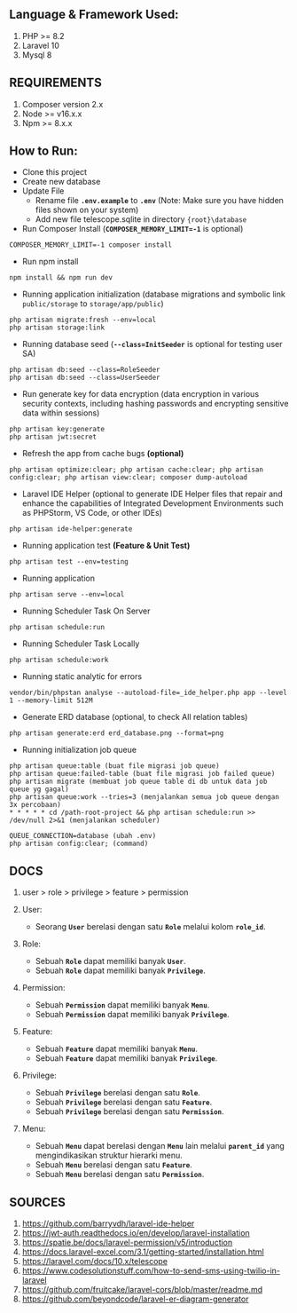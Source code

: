 ## Language & Framework Used:
1. PHP >= 8.2
1. Laravel 10
2. Mysql 8

## REQUIREMENTS
1. Composer version 2.x
1. Node >= v16.x.x 
2. Npm >= 8.x.x 

## How to Run:
- Clone this project
- Create new database 
- Update File
   - Rename file **`.env.example`** to **`.env`** (Note: Make sure you have hidden files shown on your system)
   - Add new file telescope.sqlite in directory `{root}\database` 
- Run Composer Install (**`COMPOSER_MEMORY_LIMIT=-1`** is optional)
```
COMPOSER_MEMORY_LIMIT=-1 composer install
```
- Run npm install 
```
npm install && npm run dev
```
- Running application initialization (database migrations and symbolic link `public/storage` to `storage/app/public`)
```
php artisan migrate:fresh --env=local
php artisan storage:link
```
- Running database seed (**`--class=InitSeeder`** is optional for testing user SA)
```
php artisan db:seed --class=RoleSeeder
php artisan db:seed --class=UserSeeder
```
- Run generate key for data encryption (data encryption in various security contexts, including hashing passwords and encrypting sensitive data within sessions)
```
php artisan key:generate
php artisan jwt:secret
```
- Refresh the app from cache bugs **(optional)**
```
php artisan optimize:clear; php artisan cache:clear; php artisan config:clear; php artisan view:clear; composer dump-autoload 
```
- Laravel IDE Helper (optional to generate IDE Helper files that repair and enhance the capabilities of Integrated Development Environments such as PHPStorm, VS Code, or other IDEs)
```
php artisan ide-helper:generate 
```
- Running application test **(Feature & Unit Test)**
```
php artisan test --env=testing
```
- Running application
```
php artisan serve --env=local
```
- Running Scheduler Task On Server
```
php artisan schedule:run
```
- Running Scheduler Task Locally
```
php artisan schedule:work
```
- Running static analytic for errors
```
vendor/bin/phpstan analyse --autoload-file=_ide_helper.php app --level 1 --memory-limit 512M
```
- Generate ERD database (optional, to check All relation tables)
```
php artisan generate:erd erd_database.png --format=png
```
- Running initialization job queue
```
php artisan queue:table (buat file migrasi job queue)
php artisan queue:failed-table (buat file migrasi job failed queue)
php artisan migrate (membuat job queue table di db untuk data job queue yg gagal)
php artisan queue:work --tries=3 (menjalankan semua job queue dengan 3x percobaan)
* * * * * cd /path-root-project && php artisan schedule:run >> /dev/null 2>&1 (menjalankan scheduler)
```
```
QUEUE_CONNECTION=database (ubah .env)
php artisan config:clear; (command)
```

## DOCS
1. user > role > privilege > feature > permission

2. User:
   - Seorang **`User`** berelasi dengan satu **`Role`** melalui kolom **`role_id`**.

3. Role:
   - Sebuah **`Role`** dapat memiliki banyak **`User`**.
   - Sebuah **`Role`** dapat memiliki banyak **`Privilege`**.

4. Permission:
   - Sebuah **`Permission`** dapat memiliki banyak **`Menu`**.
   - Sebuah **`Permission`** dapat memiliki banyak **`Privilege`**.

5. Feature:
   - Sebuah **`Feature`** dapat memiliki banyak **`Menu`**.
   - Sebuah **`Feature`** dapat memiliki banyak **`Privilege`**.

6. Privilege:
   - Sebuah **`Privilege`** berelasi dengan satu **`Role`**.
   - Sebuah **`Privilege`** berelasi dengan satu **`Feature`**.
   - Sebuah **`Privilege`** berelasi dengan satu **`Permission`**.

7. Menu:
   - Sebuah **`Menu`** dapat berelasi dengan **`Menu`** lain melalui **`parent_id`** yang mengindikasikan struktur hierarki menu.
   - Sebuah **`Menu`** berelasi dengan satu **`Feature`**.
   - Sebuah **`Menu`** berelasi dengan satu **`Permission`**.

## SOURCES

1. https://github.com/barryvdh/laravel-ide-helper 
2. https://jwt-auth.readthedocs.io/en/develop/laravel-installation 
3. https://spatie.be/docs/laravel-permission/v5/introduction 
4. https://docs.laravel-excel.com/3.1/getting-started/installation.html 
5. https://laravel.com/docs/10.x/telescope 
6. https://www.codesolutionstuff.com/how-to-send-sms-using-twilio-in-laravel 
7.  https://github.com/fruitcake/laravel-cors/blob/master/readme.md
8.  https://github.com/beyondcode/laravel-er-diagram-generator
